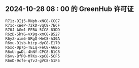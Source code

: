 ## 2024-10-28 08 : 00 的 GreenHub 许可证
```
R71z-DIj5-RNpb-xNC8-CCC7
R71c-xWeP-72kD-vqC8-7ECF
R70J-AGm1-FEBA-5CC8-83DD
R6zD-SkYG-vX9g-xmC8-B527
R6yZ-uim6-GRgQ-HeC8-A30A
R6xu-D1sb-hicp-dyC8-E170
R6xo-0p7p-TELq-FeC8-A6E6
R6xU-gwDL-4hNY-CPC8-B1C8
R6vv-BfP0-M7Ks-xpC8-5CF5
R6nD-9cfe-q7vJ-gVC8-51F5
```
